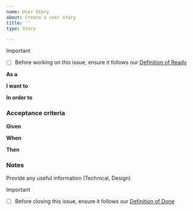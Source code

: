 ```yaml
---
name: User Story
about: Create a user story
title: ''
type: Story

---
```


> [!IMPORTANT]
> - [ ] Before working on this issue, ensure it follows our [Definition of Ready](https://jahia-confluence.atlassian.net/wiki/spaces/PR/pages/2064566/Definition+of+Ready+-+Ref+ISPOL08.A140180)

**As a** 

**I want to** 

**In order to** 


### Acceptance criteria

**Given** 

**When** 

**Then** 


### Notes

Provide any useful information (Technical, Design)

> [!IMPORTANT]
> - [ ] Before closing this issue, ensure it follows our [Definition of Done](https://jahia-confluence.atlassian.net/wiki/spaces/PR/pages/2072202/Definition+of+Done+-+Ref+ISPOL08.A14030)
